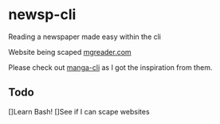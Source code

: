 # newsp-cli
Reading a newspaper made easy within the cli

Website being scaped [mgreader.com](mgreader.com)

Please check out [manga-cli](https://github.com/7USTIN/manga-cli/blob/master/README.md) as I got the inspiration from them. 

## Todo
[]Learn Bash!
[]See if I can scape websites

